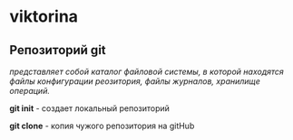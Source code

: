 # viktorina
## Репозиторий git
*представляет собой каталог файловой системы, в которой находятся файлы конфигурации реозитория, файлы журналов, хранилище операций.*

**git init** - создает локальный репозиторий

**git clone** - копия чужого репозитория на gitHub